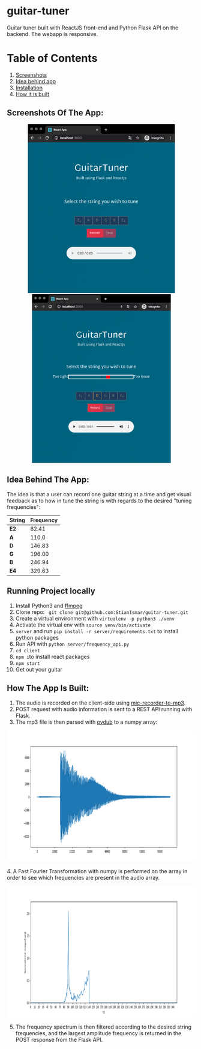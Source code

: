 # guitar-tuner
Guitar tuner built with ReactJS front-end and Python Flask API on the backend. The webapp is responsive.
# Table of Contents
1. [Screenshots](#screenshots)
2. [Idea behind app](#idea)
3. [Installation](#installation)
4. [How it is built](#built)


## Screenshots Of The App: <a name="screenshots"></a>
<p align="center">
  <img height='450px' src="https://github.com/StianIsmar/guitar-tuner/blob/master/screenshots/landing1.png" alt="screenshot" />
  <img height='450px' src="https://github.com/StianIsmar/guitar-tuner/blob/master/screenshots/recorded1.png" alt="screenshot" />
  
</p>

## Idea Behind The App: <a name="idea"></a>
The idea is that a user can record one guitar string at a time and get visual feedback as to how in tune the string is with regards to the desired "tuning frequencies":

| **String** | **Frequency** |
|------------|---------------|
| **E2**         | 82.41         |
| **A**          | 110.0         |
| **D**          | 146.83        |
| **G**          | 196.00        |
| **B**          | 246.94        |
| **E4**         | 329.63        |

## Running Project locally <a name="installation"></a>
1. Install Python3 and [ffmpeg](https://github.com/jiaaro/pydub#getting-ffmpeg-set-up)
2. Clone repo: ``` git clone git@github.com:StianIsmar/guitar-tuner.git```
3. Create a virtual environment with ```virtualenv -p python3 ./venv```
4. Activate the virtual env with ```source venv/bin/activate```
4. ```server``` and run ```pip install -r server/requirements.txt``` to install python packages
5. Run API with ```python server/frequency_api.py```
6. ```cd client```
7. ```npm i```to install react packages
8. ```npm start```
9. Get out your guitar


## How The App Is Built: <a name="built"></a>
  1. The audio is recorded on the client-side using [mic-recorder-to-mp3](https://www.google.com/search?q=mic-recorder-to-mp3&rlz=1C5CHFA_enAU883AU883&oq=mic-recorder-to-mp3&aqs=chrome..69i57.196j0j7&sourceid=chrome&ie=UTF-8).
  2. POST request with audio information is sent to a REST API running with Flask.
  3. The mp3 file is then parsed with [pydub](https://pypi.org/project/pydub/) to a numpy array:
<p align="center">
  <img height='350px' src="https://github.com/StianIsmar/guitar-tuner/blob/master/screenshots/plot.png" alt="screenshot" />
</p>
  4. A Fast Fourier Transformation with numpy is performed on the array in order to see which frequencies are present in the audio array.
 
<p align="center">
  <img height='350px' src="https://github.com/StianIsmar/guitar-tuner/blob/master/screenshots/FFTplot.png" alt="screenshot" />
</p>

5. The frequency spectrum is then filtered according to the desired string frequencies, and the largest amplitude frequency is returned in the POST response from the Flask API.
